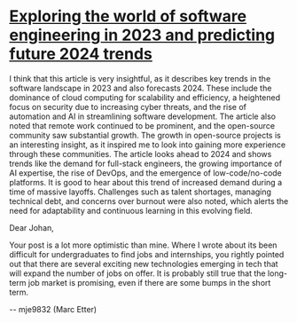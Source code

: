 # [Exploring the world of software engineering in 2023 and predicting future 2024 trends](https://medium.com/@vaheedsk36/2023-software-engineering-safari-trailblazing-through-code-canyon-and-forecasting-2024-horizons-c4fb185d1eaa)

I think that this article is very insightful, as it describes key trends in the software landscape in 2023 and also forecasts 2024. These include the dominance of cloud computing for scalability and efficiency, a heightened focus on security due to increasing cyber threats, and the rise of automation and AI in streamlining software development. The article also noted that remote work continued to be prominent, and the open-source community saw substantial growth. The growth in open-source projects is an interesting insight, as it inspired me to look into gaining more experience through these communities. The article looks ahead to 2024 and shows trends like the demand for full-stack engineers, the growing importance of AI expertise, the rise of DevOps, and the emergence of low-code/no-code platforms. It is good to hear about this trend of increased demand during a time of massive layoffs. Challenges such as talent shortages, managing technical debt, and concerns over burnout were also noted, which alerts the need for adaptability and continuous learning in this evolving field.


Dear Johan,

Your post is a lot more optimistic than mine. Where I wrote about its been difficult for undergraduates to find jobs and internships, you rightly pointed out that there are several exciting new technologies emerging in tech that will expand the number of jobs on offer. It is probably still true that the long-term job market is promising, even if there are some bumps in the short term.

-- mje9832 (Marc Etter)